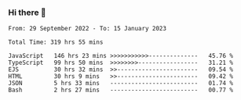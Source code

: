 ### Hi there 👋

<!--START_SECTION:waka-->

```text
From: 29 September 2022 - To: 15 January 2023

Total Time: 319 hrs 55 mins

JavaScript   146 hrs 23 mins >>>>>>>>>>>--------------   45.76 %
TypeScript   99 hrs 50 mins  >>>>>>>>-----------------   31.21 %
EJS          30 hrs 32 mins  >>-----------------------   09.54 %
HTML         30 hrs 9 mins   >>-----------------------   09.42 %
JSON         5 hrs 33 mins   -------------------------   01.74 %
Bash         2 hrs 27 mins   -------------------------   00.77 %
```

<!--END_SECTION:waka-->

<!--
**tranhieu1906/tranhieu1906** is a ✨ _special_ ✨ repository because its `README.md` (this file) appears on your GitHub profile.

Here are some ideas to get you started:

- 🔭 I’m currently working on ...
- 🌱 I’m currently learning ...
- 👯 I’m looking to collaborate on ...
- 🤔 I’m looking for help with ...
- 💬 Ask me about ...
- 📫 How to reach me: ...
- 😄 Pronouns: ...
- ⚡ Fun fact: ...
-->
